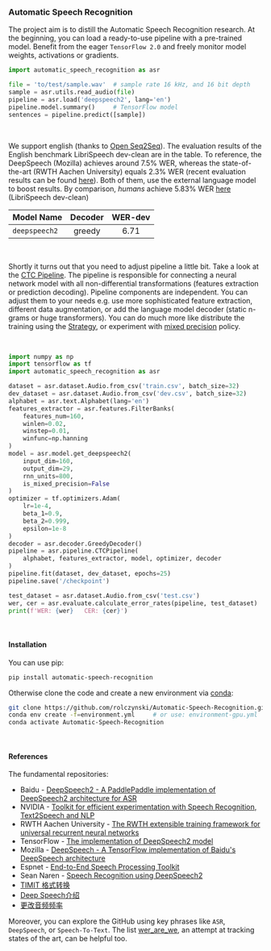 
### Automatic Speech Recognition

The project aim is to distill the Automatic Speech Recognition research.
At the beginning, you can load a ready-to-use pipeline with a pre-trained model.
Benefit from the eager `TensorFlow 2.0` and freely monitor model weights, activations or gradients.

```python
import automatic_speech_recognition as asr

file = 'to/test/sample.wav'  # sample rate 16 kHz, and 16 bit depth
sample = asr.utils.read_audio(file)
pipeline = asr.load('deepspeech2', lang='en')
pipeline.model.summary()     # TensorFlow model
sentences = pipeline.predict([sample])
```

<br>


We support english (thanks to [Open Seq2Seq](https://nvidia.github.io/OpenSeq2Seq/html/speech-recognition.html#speech-recognition)).
The evaluation results of the English benchmark LibriSpeech dev-clean are in the table.
To reference, the DeepSpeech (Mozilla) achieves around 7.5% WER, whereas the state-of-the-art (RWTH Aachen University) equals 2.3% WER
(recent evaluation results can be found [here](https://paperswithcode.com/sota/speech-recognition-on-librispeech-test-clean)).
Both of them, use the external language model to boost results.
By comparison, _humans_ achieve 5.83% WER [here](https://arxiv.org/abs/1512.02595v1) (LibriSpeech dev-clean)

| Model Name    | Decoder | WER-dev |
| :---          |  :---:  |  :---:  |
| `deepspeech2` | greedy  |   6.71  |

<br>


Shortly it turns out that you need to adjust pipeline a little bit.
Take a look at the [CTC Pipeline](automatic_speech_recognition/pipeline/ctc_pipeline.py).
The pipeline is responsible for connecting a neural network model 
with all non-differential transformations (features extraction or prediction decoding).
Pipeline components are independent.
You can adjust them to your needs e.g. use more sophisticated feature extraction,
different data augmentation, or add the language model decoder (static n-grams or huge transformers).
You can do much more like distribute the training using the [Strategy](https://www.tensorflow.org/guide/distributed_training),
or experiment with [mixed precision](https://www.tensorflow.org/api_docs/python/tf/keras/mixed_precision/experimental/Policy) policy.

<br>


```python
import numpy as np
import tensorflow as tf
import automatic_speech_recognition as asr

dataset = asr.dataset.Audio.from_csv('train.csv', batch_size=32)
dev_dataset = asr.dataset.Audio.from_csv('dev.csv', batch_size=32)
alphabet = asr.text.Alphabet(lang='en')
features_extractor = asr.features.FilterBanks(
    features_num=160,
    winlen=0.02,
    winstep=0.01,
    winfunc=np.hanning
)
model = asr.model.get_deepspeech2(
    input_dim=160,
    output_dim=29,
    rnn_units=800,
    is_mixed_precision=False
)
optimizer = tf.optimizers.Adam(
    lr=1e-4,
    beta_1=0.9,
    beta_2=0.999,
    epsilon=1e-8
)
decoder = asr.decoder.GreedyDecoder()
pipeline = asr.pipeline.CTCPipeline(
    alphabet, features_extractor, model, optimizer, decoder
)
pipeline.fit(dataset, dev_dataset, epochs=25)
pipeline.save('/checkpoint')

test_dataset = asr.dataset.Audio.from_csv('test.csv')
wer, cer = asr.evaluate.calculate_error_rates(pipeline, test_dataset)
print(f'WER: {wer}   CER: {cer}')
```

<br>


#### Installation
You can use pip:
```bash
pip install automatic-speech-recognition
```
Otherwise clone the code and create a new environment via [conda](https://docs.conda.io/projects/conda/en/latest/user-guide/tasks/manage-environments.html#):
```bash
git clone https://github.com/rolczynski/Automatic-Speech-Recognition.git
conda env create -f=environment.yml     # or use: environment-gpu.yml
conda activate Automatic-Speech-Recognition
```

<br>


#### References

The fundamental repositories:
- Baidu - [DeepSpeech2 - A PaddlePaddle implementation of DeepSpeech2 architecture for ASR](https://github.com/PaddlePaddle/DeepSpeech)
- NVIDIA - [Toolkit for efficient experimentation with Speech Recognition, Text2Speech and NLP](https://nvidia.github.io/OpenSeq2Seq)
- RWTH Aachen University - [The RWTH extensible training framework for universal recurrent neural networks](https://github.com/rwth-i6/returnn)
- TensorFlow - [The implementation of DeepSpeech2 model](https://github.com/tensorflow/models/tree/master/research/deep_speech)
- Mozilla - [DeepSpeech - A TensorFlow implementation of Baidu's DeepSpeech architecture](https://github.com/mozilla/DeepSpeech) 
- Espnet - [End-to-End Speech Processing Toolkit](https://github.com/espnet/espnet)
- Sean Naren - [Speech Recognition using DeepSpeech2](https://github.com/SeanNaren/deepspeech.pytorch)
- [TIMIT 格式转换](https://github.com/mozilla/DeepSpeech/blob/master/bin/import_timit.py)
- [Deep Speech介绍](https://www.youtube.com/watch?v=P9GLDezYVX4)
- [更改音频频率](https://github.com/mozilla/DeepSpeech/pull/1203)

Moreover, you can explore the GitHub using key phrases like `ASR`, `DeepSpeech`, or `Speech-To-Text`.
The list [wer_are_we](https://github.com/syhw/wer_are_we), an attempt at tracking states of the art,
can be helpful too.
